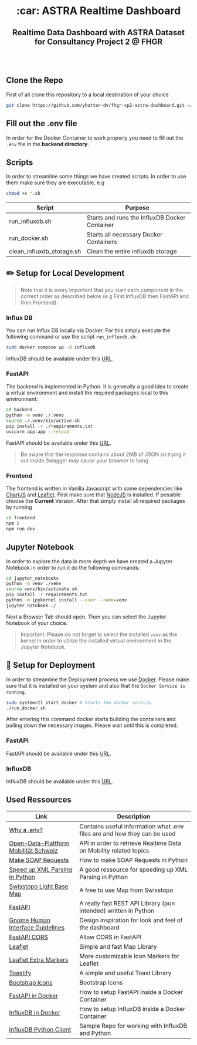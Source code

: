 <div align="center">
    <h1>:car: ASTRA Realtime Dashboard</h1> 
    <h2>Realtime Data Dashboard with ASTRA Dataset for Consultancy Project 2 @ FHGR</h2>
    <br/>
    <br/>
</div>

## Clone the Repo
First of all clone this repository to a local destination of your choice
```bash
git clone https://github.com/yhutter-dv/fhgr-cp2-astra-dashboard.git ~/GitRepos/fhgr-cp2-astra-dashboard
```

## Fill out the .env file
In order for the Docker Container to work properly you need to fill out the `.env` file in the **backend directory**.


## Scripts
In order to streamline some things we have created scripts. In order to use them make sure they are executable, e.g
```bash
chmod +x *.sh
```

|Script|Purpose|
|---|------|
|run_influxdb.sh|Starts and runs the InfluxDB Docker Container|
|run_docker.sh|Starts all necessary Docker Containers|
|clean_influxdb_storage.sh|Clean the entire influxdb storage|

## :pencil2: Setup for Local Development
> Note that it is every important that you start each component in the correct order as described below (e.g First InfluxDB then FastAPI and then Frontend).

### Influx DB
You can run Influx DB locally via Docker. For this simply execute the following command or use the script `run_influxdb.sh`:
```bash
sudo docker compose up -d influxdb
```
InfluxDB should be available under this [URL](http://127.0.0.1:8086/).

### FastAPI
The backend is implemented in Python. It is generally a good idea to create a virtual environment and install the required packages local to this environment:

```bash
cd backend
python -m venv ./.venv
source ./.venv/bin/active.sh
pip install -r ./requirements.txt
uvicorn app:app --reload
```

FastAPI should be available under this [URL](http://127.0.0.1:8000/docs).

> Be aware that the response contains about 2MB of JSON so trying it out inside Swagger may cause your browser to hang.

### Frontend
The frontend is written in Vanilla Javascript with some dependencies like [ChartJS](https://www.chartjs.org/) and [Leaflet](https://leafletjs.com/). First make sure that [NodeJS](https://nodejs.org/en/) is installed. If possible choose the **Current** Version.
After that simply install all required packages by running
```bash
cd frontend
npm i
npm run dev
```

## Jupyter Notebook
In order to explore the data in more depth we have created a Jupyter Notebook in order to run it do the following commands:
```bash
cd jupyter_notebooks
python -m venv ./venv
source venv/bin/activate.sh
pip install -r requirements.txt
python -m ipykernel install --user --name=venv
jupyter notebook ./
```

Next a Browser Tab should open. Then you can select the Jupyter Notebook of your choice.

> Important: Please do not forget to select the installed `venv` as the kernel in order to utilize the installed virtual environment in the Jupyter Notebook.

## :rocket: Setup for Deployment
In order to streamline the Deployment process we use [Docker](https://docs.docker.com/engine/install/). Please make sure that it is installed on your system and also that the `Docker Service is running`.

```bash
sudo systemctl start docker # Starts the docker service.
./run_docker.sh
```
After entering this command docker starts building the containers and pulling down the necessary images. Please wait until this is completed.

### FastAPI
FastAPI should be available under this [URL](http://127.0.0.1:8000/docs).

### InfluxDB
InfluxDB should be available under this [URL](http://127.0.0.1:8086/).

## Used Ressources

|Link|Description|
|--|----|
|[Why a .env?](https://blog.devgenius.io/why-a-env-7b4a79ba689)| Contains useful information what .env files are and how they can be used|
|[Open-Data-Plattform Mobilität Schweiz](https://opentransportdata.swiss/de/strassenverkehr/)| API in order to retrieve Realtime Data on Mobility related topics|
|[Make SOAP Requests](https://www.geeksforgeeks.org/making-soap-api-calls-using-python/)| How to make SOAP Requests in Python|
|[Speed up XML Parsing in Python](https://nickjanetakis.com/blog/how-i-used-the-lxml-library-to-parse-xml-20x-faster-in-python)| A good ressource for speeding up XML Parsing in Python|
|[Swisstopo Light Base Map](https://www.swisstopo.admin.ch/de/geodata/maps/smw/smw_lightbase.html)| A free to use Map from Swisstopo|
|[FastAPI](https://github.com/tiangolo/fastapi)| A really fast REST API Library (pun intended) written in Python|
|[Gnome Human Interface Guidelines](https://developer.gnome.org/hig/)| Design inspiration for look and feel of the dashboard|
|[FastAPI CORS](https://fastapi.tiangolo.com/tutorial/cors/)| Allow CORS in FastAPI|
|[Leaflet](https://leafletjs.com/)| Simple and fast Map Library |
|[Leaflet Extra Markers](https://www.npmjs.com/package/leaflet-extra-markers)| More customizable Icon Markers for Leaflet |
|[Toastify](https://apvarun.github.io/toastify-js/#)| A simple and useful Toast Library |
|[Bootstrap Icons](https://icons.getbootstrap.com/)| Bootstrap Icons |
|[FastAPI in Docker](https://fastapi.tiangolo.com/deployment/docker/)| How to setup FastAPI inside a Docker Container |
|[InfluxDB in Docker](https://hub.docker.com/_/influxdb)| How to setup InfluxDB inside a Docker Container |
|[InfluxDB Python Client](https://github.com/influxdata/influxdb-client-python)| Sample Repo for working with InfluxDB and Python|
